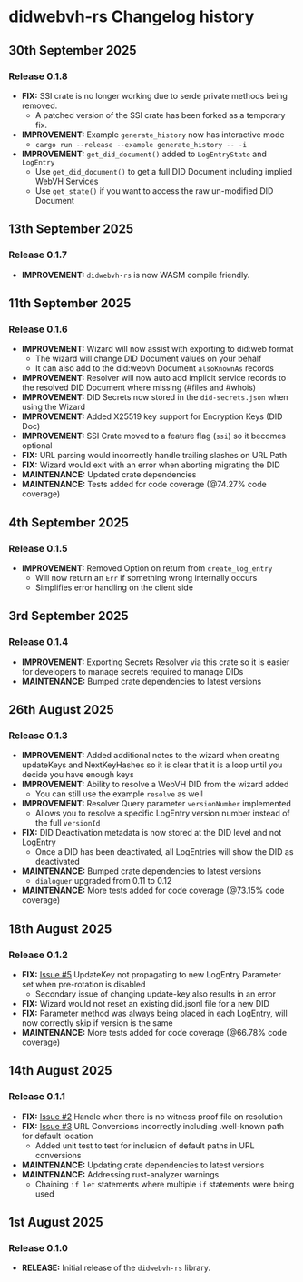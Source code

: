 # didwebvh-rs Changelog history

## 30th September 2025

### Release 0.1.8

- **FIX:** SSI crate is no longer working due to serde private methods being removed.
  - A patched version of the SSI crate has been forked as a temporary fix.
- **IMPROVEMENT:** Example `generate_history` now has interactive mode
  - `cargo run --release --example generate_history -- -i`
- **IMPROVEMENT:** `get_did_document()` added to `LogEntryState` and `LogEntry`
  - Use `get_did_document()` to get a full DID Document including implied WebVH
    Services
  - Use `get_state()` if you want to access the raw un-modified DID Document

## 13th September 2025

### Release 0.1.7

- **IMPROVEMENT:** `didwebvh-rs` is now WASM compile friendly.

## 11th September 2025

### Release 0.1.6

- **IMPROVEMENT:** Wizard will now assist with exporting to did:web format
  - The wizard will change DID Document values on your behalf
  - It can also add to the did:webvh Document `alsoKnownAs` records
- **IMPROVEMENT:** Resolver will now auto add implicit service records to the
  resolved DID Document where missing (#files and #whois)
- **IMPROVEMENT:** DID Secrets now stored in the `did-secrets.json` when using the
  Wizard
- **IMPROVEMENT:** Added X25519 key support for Encryption Keys (DID Doc)
- **IMPROVEMENT:** SSI Crate moved to a feature flag (`ssi`) so it becomes optional
- **FIX:** URL parsing would incorrectly handle trailing slashes on URL Path
- **FIX:** Wizard would exit with an error when aborting migrating the DID
- **MAINTENANCE:** Updated crate dependencies
- **MAINTENANCE:** Tests added for code coverage (@74.27% code coverage)

## 4th September 2025

### Release 0.1.5

- **IMPROVEMENT:** Removed Option on return from `create_log_entry`
  - Will now return an `Err` if something wrong internally occurs
  - Simplifies error handling on the client side

## 3rd September 2025

### Release 0.1.4

- **IMPROVEMENT:** Exporting Secrets Resolver via this crate so it is easier for
  developers to manage secrets required to manage DIDs
- **MAINTENANCE:** Bumped crate dependencies to latest versions

## 26th August 2025

### Release 0.1.3

- **IMPROVEMENT:** Added additional notes to the wizard when creating updateKeys
  and NextKeyHashes so it is clear that it is a loop until you decide you have
  enough keys
- **IMPROVEMENT:** Ability to resolve a WebVH DID from the wizard added
  - You can still use the example `resolve` as well
- **IMPROVEMENT:** Resolver Query parameter `versionNumber` implemented
  - Allows you to resolve a specific LogEntry version number instead of the full
    `versionId`
- **FIX:** DID Deactivation metadata is now stored at the DID level and not LogEntry
  - Once a DID has been deactivated, all LogEntries will show the DID as deactivated
- **MAINTENANCE:** Bumped crate dependencies to latest versions
  - `dialoguer` upgraded from 0.11 to 0.12
- **MAINTENANCE:** More tests added for code coverage (@73.15% code coverage)

## 18th August 2025

### Release 0.1.2

- **FIX:** [Issue #5](https://github.com/decentralized-identity/didwebvh-rs/issues/5)
  UpdateKey not propagating to new LogEntry Parameter set when pre-rotation is disabled
  - Secondary issue of changing update-key also results in an error
- **FIX:** Wizard would not reset an existing did.jsonl file for a new DID
- **FIX:** Parameter method was always being placed in each LogEntry, will now
  correctly skip if version is the same
- **MAINTENANCE:** More tests added for code coverage (@66.78% code coverage)

## 14th August 2025

### Release 0.1.1

- **FIX:** [Issue #2](https://github.com/decentralized-identity/didwebvh-rs/issues/2)
  Handle when there is no witness proof file on resolution
- **FIX:** [Issue #3](https://github.com/decentralized-identity/didwebvh-rs/issues/3)
  URL Conversions incorrectly including .well-known path for default location
  - Added unit test to test for inclusion of default paths in URL conversions
- **MAINTENANCE:** Updating crate dependencies to latest versions
- **MAINTENANCE:** Addressing rust-analyzer warnings
  - Chaining `if let` statements where multiple `if` statements were being used

## 1st August 2025

### Release 0.1.0

- **RELEASE:** Initial release of the `didwebvh-rs` library.
